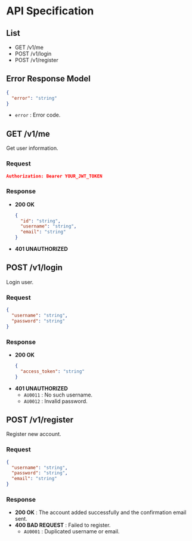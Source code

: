 # API Specification
## List

  - GET /v1/me 
  - POST /v1/login
  - POST /v1/register


## Error Response Model

```json
{
  "error": "string"
}
```

  - `error` : Error code.


## GET /v1/me

Get user information.

### Request

```json
Authorization: Bearer YOUR_JWT_TOKEN
```

### Response

  - **200 OK**
    ```json
    {
      "id": "string",
      "username": "string",
      "email": "string"
    }
    ```
  - **401 UNAUTHORIZED**


## POST /v1/login

Login user.

### Request

```json
{
  "username": "string",
  "password": "string"
}
```

### Response

  - **200 OK**
    ```json
    {
      "access_token": "string"
    }
    ```
  - **401 UNAUTHORIZED**
    - `AU0011` : No such username.
    - `AU0012` : Invalid password.



## POST /v1/register

Register new account.

### Request

```json
{
  "username": "string",
  "password": "string",
  "email": "string"
}
```

### Response
  - **200 OK** : The account added successfully and the confirmation email sent.
  - **400 BAD REQUEST** : Failed to register.
    - `AU0001` : Duplicated username or email.
